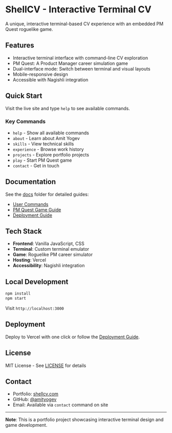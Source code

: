 # ShellCV - Interactive Terminal CV

A unique, interactive terminal-based CV experience with an embedded PM Quest roguelike game.

## Features

- Interactive terminal interface with command-line CV exploration
- PM Quest: A Product Manager career simulation game
- Dual-interface mode: Switch between terminal and visual layouts
- Mobile-responsive design
- Accessible with Nagishli integration

## Quick Start

Visit the live site and type `help` to see available commands.

### Key Commands

- `help` - Show all available commands
- `about` - Learn about Amit Yogev
- `skills` - View technical skills
- `experience` - Browse work history
- `projects` - Explore portfolio projects
- `play` - Start PM Quest game
- `contact` - Get in touch

## Documentation

See the [docs](docs/) folder for detailed guides:

- [User Commands](docs/user/COMMANDS.md)
- [PM Quest Game Guide](docs/game/GAME_GUIDE.md)
- [Deployment Guide](docs/user/DEPLOYMENT_GUIDE.md)

## Tech Stack

- **Frontend**: Vanilla JavaScript, CSS
- **Terminal**: Custom terminal emulator
- **Game**: Roguelike PM career simulator
- **Hosting**: Vercel
- **Accessibility**: Nagishli integration

## Local Development

```bash
npm install
npm start
```

Visit `http://localhost:3000`

## Deployment

Deploy to Vercel with one click or follow the [Deployment Guide](docs/user/DEPLOYMENT_GUIDE.md).

## License

MIT License - See [LICENSE](LICENSE) for details

## Contact

- Portfolio: [shellcv.com](https://shellcv.com)
- GitHub: [@amityogev](https://github.com/amityogev)
- Email: Available via `contact` command on site

---

**Note**: This is a portfolio project showcasing interactive terminal design and game development.

